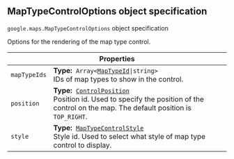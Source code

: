 <h2 id="MapTypeControlOptions"> MapTypeControlOptions object specification </h2><p>
<code><span itemprop="path">google.maps</span>.<span itemprop="name">MapTypeControlOptions</span></code>
object specification
</p><p>Options for the rendering of the map type control.</p><div class="devsite-table-wrapper"><table class="properties responsive" summary="record MapTypeControlOptions - Properties">
<thead>
<tr><th colspan="2">Properties</th>
</tr></thead>
<tbody>
<tr>
<td><code><span>mapTypeIds</span></code></td>
<td><div><strong>Type:</strong>&nbsp; <code>Array&lt;<a href="https://github.com/amenadiel/google-maps-documentation/blob/master/docs/MapTypeId.md">MapTypeId</a>|string&gt;</code></div>
<div class="desc">IDs of map types to show in the control.</div></td>
</tr>
<tr>
<td><code><span>position</span></code></td>
<td><div><strong>Type:</strong>&nbsp; <code><a href="https://github.com/amenadiel/google-maps-documentation/blob/master/docs/ControlPosition.md">ControlPosition</a></code></div>
<div class="desc">Position id. Used to specify the position of the control on the map. The default position is <code>TOP_RIGHT</code>.</div></td>
</tr>
<tr>
<td><code><span>style</span></code></td>
<td><div><strong>Type:</strong>&nbsp; <code><a href="https://github.com/amenadiel/google-maps-documentation/blob/master/docs/MapTypeControlStyle.md">MapTypeControlStyle</a></code></div>
<div class="desc">Style id. Used to select what style of map type control to display.</div></td>
</tr>
</tbody>
</table></div>